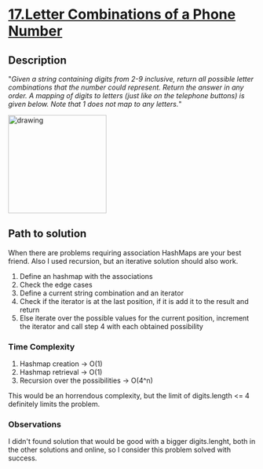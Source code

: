# [17.Letter Combinations of a Phone Number](https://leetcode.com/problems/letter-combinations-of-a-phone-number)

## Description

"*Given a string containing digits from 2-9 inclusive, return all possible letter combinations that the number could represent. Return the answer in any order.
A mapping of digits to letters (just like on the telephone buttons) is given below. Note that 1 does not map to any letters.*"

<img src="https://assets.leetcode.com/uploads/2022/03/15/1200px-telephone-keypad2svg.png" alt="drawing" width="200"/>

## Path to solution

When there are problems requiring association HashMaps are your best friend.
Also I used recursion, but an iterative solution should also work.

1. Define an hashmap with the associations
2. Check the edge cases
3. Define a current string combination and an iterator
4. Check if the iterator is at the last position, if it is add it to the result and return
5. Else iterate over the possible values for the current position, increment the iterator and call step 4 with each obtained possibility

### Time Complexity

1. Hashmap creation -> O(1)
2. Hashmap retrieval -> O(1)
3. Recursion over the possibilities -> O(4^n)

This would be an horrendous complexity, but the limit of digits.length <= 4 definitely limits the problem.

### Observations

I didn't found solution that would be good with a bigger digits.lenght, both in the other solutions and online, so I consider this problem solved with success.
